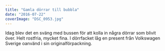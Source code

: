 ```yaml
---
title: "Gamla dörrar till bubbla"
date: "2016-07-22"
coverImage: "DSC_0953.jpg"
---
```


Idag blev det en sväng med bussen för att kolla in några dörrar som blivit över. Helt rostfria, mycket fina. I dörrfacket låg en present från Volkswagen Sverige oanvänd i sin originalförpackning.
